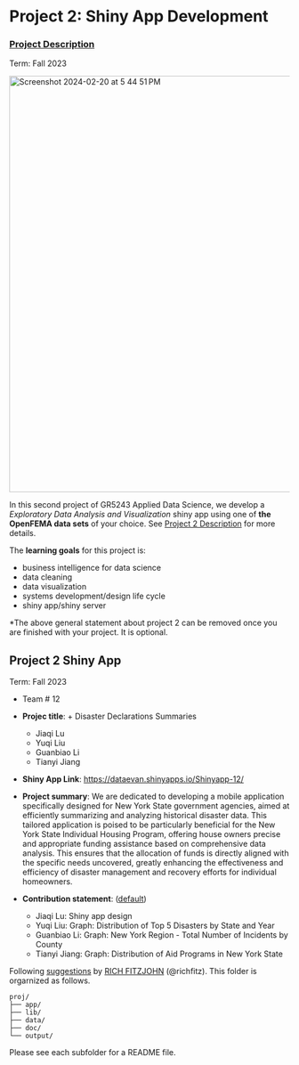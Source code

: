 # Project 2: Shiny App Development

### [Project Description](doc/project2_desc.md)

Term: Fall 2023

<img width="748" alt="Screenshot 2024-02-20 at 5 44 51 PM" src="https://github.com/aqkelly/project2-shinyapp-group12/assets/145166784/bfb3e076-bdb5-4742-97a0-fac2252ef31a">


In this second project of GR5243 Applied Data Science, we develop a *Exploratory Data Analysis and Visualization* shiny app using one of **the OpenFEMA data sets** of your choice. See [Project 2 Description](doc/project2_desc.md) for more details.  

The **learning goals** for this project is:

- business intelligence for data science
- data cleaning
- data visualization
- systems development/design life cycle
- shiny app/shiny server

*The above general statement about project 2 can be removed once you are finished with your project. It is optional.

## Project 2 Shiny App
Term: Fall 2023

+ Team # 12
+ **Projec title**: + Disaster Declarations Summaries
	+ Jiaqi Lu
	+ Yuqi Liu
	+ Guanbiao Li
	+ Tianyi Jiang

+ **Shiny App Link**: https://dataevan.shinyapps.io/Shinyapp-12/
	
+ **Project summary**: We are dedicated to developing a mobile application specifically designed for New York State government agencies, aimed at efficiently summarizing and analyzing historical disaster data. This tailored application is poised to be particularly beneficial for the New York State Individual Housing Program, offering house owners precise and appropriate funding assistance based on comprehensive data analysis. This ensures that the allocation of funds is directly aligned with the specific needs uncovered, greatly enhancing the effectiveness and efficiency of disaster management and recovery efforts for individual homeowners.

+ **Contribution statement**: ([default](doc/a_note_on_contributions.md))
	+ Jiaqi Lu: Shiny app design
	+ Yuqi Liu: Graph: Distribution of Top 5 Disasters by State and Year
	+ Guanbiao Li: Graph: New York Region - Total Number of Incidents by County
	+ Tianyi Jiang: Graph: Distribution of Aid Programs in New York State

Following [suggestions](http://nicercode.github.io/blog/2013-04-05-projects/) by [RICH FITZJOHN](http://nicercode.github.io/about/#Team) (@richfitz). This folder is orgarnized as follows.

```
proj/
├── app/
├── lib/
├── data/
├── doc/
└── output/
```

Please see each subfolder for a README file.

